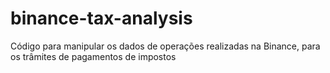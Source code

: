 # binance-tax-analysis
Código para manipular os dados de operações realizadas na Binance, para os trâmites de pagamentos de impostos
